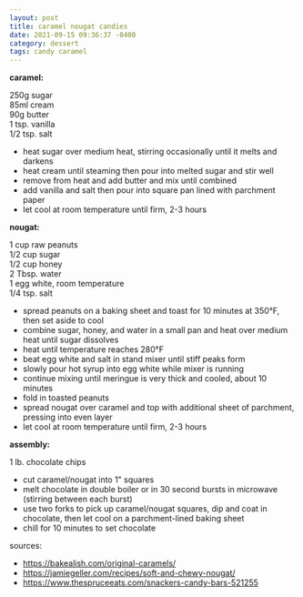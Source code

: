 ```yaml
---
layout: post
title: caramel nougat candies
date: 2021-09-15 09:36:37 -0400
category: dessert
tags: candy caramel
---
```


**caramel:**

250g sugar  
85ml cream  
90g butter  
1 tsp. vanilla  
1/2 tsp. salt  
* heat sugar over medium heat, stirring occasionally until it melts and darkens
* heat cream until steaming then pour into melted sugar and stir well
* remove from heat and add butter and mix until combined
* add vanilla and salt then pour into square pan lined with parchment paper
* let cool at room temperature until firm, 2-3 hours

**nougat:**

1 cup raw peanuts  
1/2 cup sugar  
1/2 cup honey  
2 Tbsp. water  
1 egg white, room temperature  
1/4 tsp. salt  
* spread peanuts on a baking sheet and toast for 10 minutes at 350°F, then set aside to cool
* combine sugar, honey, and water in a small pan and heat over medium heat until sugar dissolves
* heat until temperature reaches 280°F
* beat egg white and salt in stand mixer until stiff peaks form
* slowly pour hot syrup into egg white while mixer is running
* continue mixing until meringue is very thick and cooled, about 10 minutes
* fold in toasted peanuts
* spread nougat over caramel and top with additional sheet of parchment, pressing into even layer
* let cool at room temperature until firm, 2-3 hours

**assembly:**

1 lb. chocolate chips  
* cut caramel/nougat into 1" squares
* melt chocolate in double boiler or in 30 second bursts in microwave (stirring between each burst)
* use two forks to pick up caramel/nougat squares, dip and coat in chocolate, then let cool on
  a parchment-lined baking sheet
* chill for 10 minutes to set chocolate

sources:
* <https://bakealish.com/original-caramels/>
* <https://jamiegeller.com/recipes/soft-and-chewy-nougat/>
* <https://www.thespruceeats.com/snackers-candy-bars-521255>
